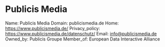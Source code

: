 
# Publicis Media

Name: Publicis Media
Domain: publicismedia.de
Home: https://www.publicismedia.de/
Privacy_policy: https://www.publicismedia.de/datenschutz/
Email: info@publicismedia.de
Owned_by: Publicis Groupe
Member_of: European Data Interactive Alliance
